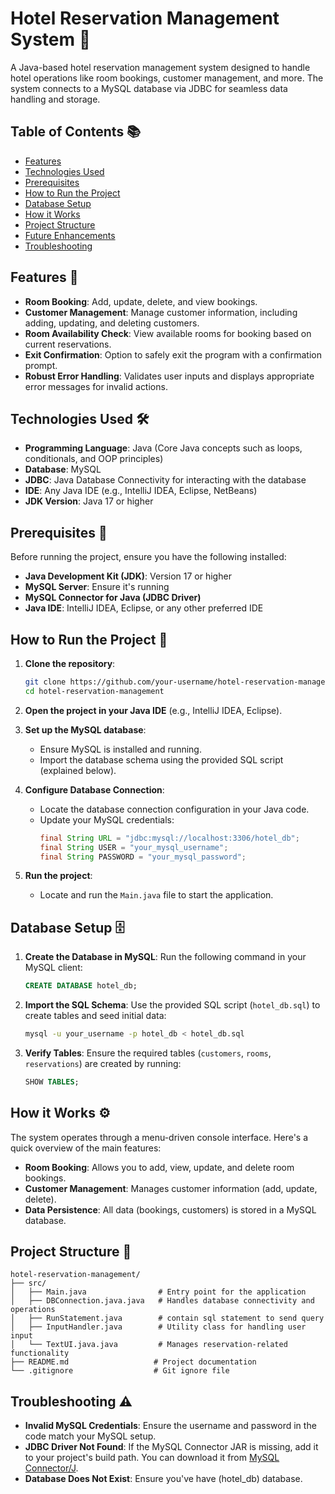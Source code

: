 # Hotel Reservation Management System 🏨

A Java-based hotel reservation management system designed to handle hotel operations like room bookings, customer management, and more. The system connects to a MySQL database via JDBC for seamless data handling and storage.

## Table of Contents 📚
- [Features](#features)
- [Technologies Used](#technologies-used)
- [Prerequisites](#prerequisites)
- [How to Run the Project](#how-to-run-the-project)
- [Database Setup](#database-setup)
- [How it Works](#how-it-works)
- [Project Structure](#project-structure)
- [Future Enhancements](#future-enhancements)
- [Troubleshooting](#troubleshooting)

## Features 🌟
- **Room Booking**: Add, update, delete, and view bookings.
- **Customer Management**: Manage customer information, including adding, updating, and deleting customers.
- **Room Availability Check**: View available rooms for booking based on current reservations.
- **Exit Confirmation**: Option to safely exit the program with a confirmation prompt.
- **Robust Error Handling**: Validates user inputs and displays appropriate error messages for invalid actions.

## Technologies Used 🛠️
- **Programming Language**: Java (Core Java concepts such as loops, conditionals, and OOP principles)
- **Database**: MySQL
- **JDBC**: Java Database Connectivity for interacting with the database
- **IDE**: Any Java IDE (e.g., IntelliJ IDEA, Eclipse, NetBeans)
- **JDK Version**: Java 17 or higher

## Prerequisites 🔧
Before running the project, ensure you have the following installed:

- **Java Development Kit (JDK)**: Version 17 or higher
- **MySQL Server**: Ensure it's running
- **MySQL Connector for Java (JDBC Driver)**
- **Java IDE**: IntelliJ IDEA, Eclipse, or any other preferred IDE

## How to Run the Project 🚀

1. **Clone the repository**:
    ```bash
    git clone https://github.com/your-username/hotel-reservation-management.git
    cd hotel-reservation-management
    ```

2. **Open the project in your Java IDE** (e.g., IntelliJ IDEA, Eclipse).

3. **Set up the MySQL database**:
    - Ensure MySQL is installed and running.
    - Import the database schema using the provided SQL script (explained below).

4. **Configure Database Connection**:
    - Locate the database connection configuration in your Java code.
    - Update your MySQL credentials:
      ```java
      final String URL = "jdbc:mysql://localhost:3306/hotel_db";
      final String USER = "your_mysql_username";
      final String PASSWORD = "your_mysql_password";
      ```

5. **Run the project**:
    - Locate and run the `Main.java` file to start the application.

## Database Setup 🗄️

1. **Create the Database in MySQL**:
    Run the following command in your MySQL client:
    ```sql
    CREATE DATABASE hotel_db;
    ```

2. **Import the SQL Schema**:
    Use the provided SQL script (`hotel_db.sql`) to create tables and seed initial data:
    ```bash
    mysql -u your_username -p hotel_db < hotel_db.sql
    ```

3. **Verify Tables**:
    Ensure the required tables (`customers`, `rooms`, `reservations`) are created by running:
    ```sql
    SHOW TABLES;
    ```

## How it Works ⚙️

The system operates through a menu-driven console interface. Here's a quick overview of the main features:

- **Room Booking**: Allows you to add, view, update, and delete room bookings.
- **Customer Management**: Manages customer information (add, update, delete).
- **Data Persistence**: All data (bookings, customers) is stored in a MySQL database.

## Project Structure 📂
```plaintext
hotel-reservation-management/
├── src/
│   ├── Main.java                # Entry point for the application
│   ├── DBConnection.java.java   # Handles database connectivity and operations
│   ├── RunStatement.java        # contain sql statement to send query
│   ├── InputHandler.java        # Utility class for handling user input
│   └── TextUI.java.java         # Manages reservation-related functionality
├── README.md                   # Project documentation
└── .gitignore                  # Git ignore file
```
## Troubleshooting ⚠️

- **Invalid MySQL Credentials**: Ensure the username and password in the code match your MySQL setup.
- **JDBC Driver Not Found**: If the MySQL Connector JAR is missing, add it to your project's build path. You can download it from [MySQL Connector/J](https://dev.mysql.com/downloads/connector/j/).
- **Database Does Not Exist**: Ensure you've have (hotel_db) database.
